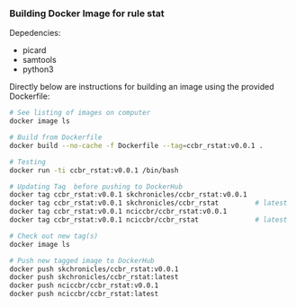 ### Building Docker Image for rule stat

Depedencies:
 - picard
 - samtools
 - python3 

Directly below are instructions for building an image using the provided Dockerfile:

```bash
# See listing of images on computer
docker image ls

# Build from Dockerfile
docker build --no-cache -f Dockerfile --tag=ccbr_rstat:v0.0.1 .

# Testing
docker run -ti ccbr_rstat:v0.0.1 /bin/bash

# Updating Tag  before pushing to DockerHub
docker tag ccbr_rstat:v0.0.1 skchronicles/ccbr_rstat:v0.0.1
docker tag ccbr_rstat:v0.0.1 skchronicles/ccbr_rstat         # latest
docker tag ccbr_rstat:v0.0.1 nciccbr/ccbr_rstat:v0.0.1
docker tag ccbr_rstat:v0.0.1 nciccbr/ccbr_rstat              # latest

# Check out new tag(s)
docker image ls

# Push new tagged image to DockerHub
docker push skchronicles/ccbr_rstat:v0.0.1
docker push skchronicles/ccbr_rstat:latest
docker push nciccbr/ccbr_rstat:v0.0.1
docker push nciccbr/ccbr_rstat:latest 
```
